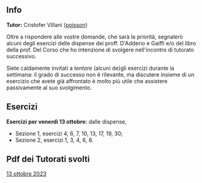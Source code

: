 ## Info

**Tutor:** Cristofer Villani ([poisson](https://poisson.phc.dm.unipi.it/~cvillani)) 

Oltre a rispondere alle vostre domande, che sarà la priorità, segnalerò alcuni degli esercizi delle dispense dei proff. D'Adderio e Gaiffi e/o del libro della prof. Del Corso che ho intenzione di svolgere nell'incontro di tutorato successivo. 

Siete caldamente invitati a *tentare* (alcuni de)gli esercizi durante la settimana: il grado di successo non è rilevante, ma discutere insieme di un esercizio che avete già affrontato è molto più utile che assistere passivamente al suo svolgimento. 

## Esercizi

**Esercizi per venerdì 13 ottobre:** dalle dispense, 
<ul>
<li> Sezione 1, esercizi 4, 6, 7, 10, 13, 17, 19, 30;
<li> Sezione 2, esercizi 1, 3, 4, 6, 8.
</ul>

## Pdf dei Tutorati svolti

[13 ottobre 2023](https://tutorato.phc.dm.unipi.it/TutoratoAritmetica13102023)
